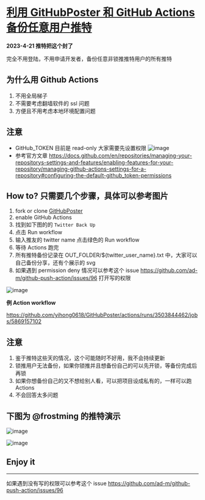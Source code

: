 # [利用 GitHubPoster 和 GitHub Actions 备份任意用户推特](https://github.com/yihong0618/gitblog/issues/252)

**2023-4-21 推特把这个封了**


完全不用登陆，不用申请开发者，备份任意非锁推推特用户的所有推特

## 为什么用 Github Actions

1. 不用全局梯子
2. 不需要考虑翻墙软件的 ssl 问题
3. 方便且不用考虑本地环境配置问题

## 注意

- GitHub_TOKEN 目前是 read-only 大家需要先设置权限 
![image](https://user-images.githubusercontent.com/15976103/216485565-17f47919-1854-4b6e-8e74-2fddcc4f6cfd.png)
- 参考官方文章 https://docs.github.com/en/repositories/managing-your-repositorys-settings-and-features/enabling-features-for-your-repository/managing-github-actions-settings-for-a-repository#configuring-the-default-github_token-permissions

## How to? 只需要几个步骤，具体可以参考图片

1. fork or clone [GitHubPoster](https://github.com/yihong0618/GitHubPoster)
2. enable GitHub Actions
3. 找到如下图的的 `Twitter Back Up`
4. 点击 Run workflow
5. 输入推友的 twitter name 点击绿色的 Run workflow
6. 等待 Actions 跑完
7. 所有推特备份记录在 OUT_FOLDER/${twitter_user_name}.txt 中，大家可以自己备份分享，还有个展示的 svg
8. 如果遇到 permission deny 情况可以参考这个 issue https://github.com/ad-m/github-push-action/issues/96 打开写的权限

![image](https://user-images.githubusercontent.com/15976103/202878694-d9f74861-f06b-45a3-8976-2a3235702595.jpeg)

**例 Action workflow**

https://github.com/yihong0618/GitHubPoster/actions/runs/3503844462/jobs/5869157102

## 注意

1. 鉴于推特这些天的情况，这个可能随时不好用，我不会持续更新
2. 锁推用户无法备份，如果你锁推并且想备份自己的可以先开锁，等备份完成后再锁
3. 如果你想备份自己的又不想给别人看，可以把项目设成私有的，一样可以跑 Actions
4. 不会回答太多问题


## 下图为 @frostming 的推特演示

![image](https://user-images.githubusercontent.com/15976103/202855616-3e8991e1-9bed-4754-afad-53964c30f5aa.png)

![image](https://user-images.githubusercontent.com/15976103/202855635-dbf03409-da9a-4894-9c66-d9e94d9ebda6.png)

## Enjoy it



---

如果遇到没有写的权限可以参考这个 issue
https://github.com/ad-m/github-push-action/issues/96
